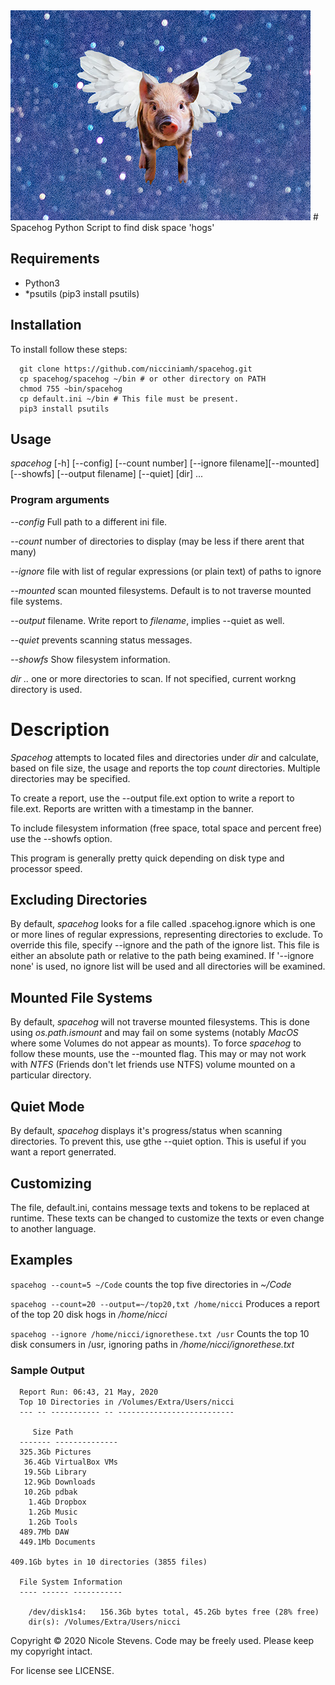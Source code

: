 
<img src="logo.png" style="height: 333; width: 640">
# Spacehog
Python Script to find disk space 'hogs'

## Requirements
* Python3
* *psutils (pip3 install psutils)


## Installation
To install follow these steps:

      git clone https://github.com/nicciniamh/spacehog.git
      cp spacehog/spacehog ~/bin # or other directory on PATH
      chmod 755 ~bin/spacehog
      cp default.ini ~/bin # This file must be present.
      pip3 install psutils

## Usage

 *spacehog* [-h] [--config] [--count number] [--ignore filename][--mounted] [--showfs] [--output filename] [--quiet] [dir] ... 
 
### Program arguments

*--config* Full path to a different ini file.

*--count*  number of directories to display (may be less if there arent that many)

*--ignore* file with list of regular expressions (or plain text) of paths to ignore
 		
*--mounted* scan mounted filesystems. Default is to not traverse mounted file systems.

*--output* filename. Write report to *filename*, implies --quiet as well.

*--quiet* prevents scanning status messages.

*--showfs* Show filesystem information. 

*dir ..* one or more directories to scan. If not specified, current workng directory is used.

# Description
*Spacehog* attempts to located files and directories under *dir* and calculate, based on file size, the usage and reports the top *count* directories. Multiple directories may be specified.

To create a report, use the --output file.ext option to write a report to file.ext. Reports are written with a timestamp in the banner.

To include filesystem information (free space, total space and percent free) use the --showfs option.  

This program is generally pretty quick depending on disk type and processor speed. 

## Excluding Directories
By default, *spacehog* looks for a file called .spacehog.ignore which is one or more lines of regular expressions, representing directories to exclude. To override this file, specify --ignore and the path of the ignore list. This file is either an absolute path or relative to the path being examined. If '--ignore none' is used, no ignore list will be used and all directories will be examined.

## Mounted File Systems
By default, *spacehog* will not traverse mounted filesystems. This is done using *os.path.ismount* and may fail on some systems (notably *MacOS* where some Volumes do not appear as mounts). To force *spacehog* to follow these mounts, use the --mounted flag. This may or may not work with *NTFS* (Friends don't let friends use NTFS) volume mounted on a particular directory. 

## Quiet Mode
By default, *spacehog* displays it's progress/status when scanning directories. To prevent this, use gthe --quiet option. This is useful if you want a report generrated. 

## Customizing
The file, default.ini, contains message texts and tokens to be replaced at runtime. These texts can be changed to customize the texts or even change to another language.


## Examples
`spacehog --count=5 ~/Code` counts the top five directories in *~/Code*

`spacehog --count=20 --output=~/top20,txt /home/nicci` Produces a report of the top 20 disk hogs in */home/nicci*

`spacehog --ignore /home/nicci/ignorethese.txt /usr` Counts the top 10 disk consumers in /usr, ignoring paths in */home/nicci/ignorethese.txt*

### Sample Output

      Report Run: 06:43, 21 May, 2020
      Top 10 Directories in /Volumes/Extra/Users/nicci
      --- -- ----------- -- --------------------------

         Size Path
      ------- --------------
      325.3Gb Pictures
       36.4Gb VirtualBox VMs
       19.5Gb Library
       12.9Gb Downloads
       10.2Gb pdbak
        1.4Gb Dropbox
        1.2Gb Music
        1.2Gb Tools
      489.7Mb DAW
      449.1Mb Documents

	409.1Gb bytes in 10 directories (3855 files)

      File System Information
      ---- ------ -----------

      	/dev/disk1s4:	156.3Gb bytes total, 45.2Gb bytes free (28% free)
		dir(s): /Volumes/Extra/Users/nicci

Copyright &copy; 2020 Nicole Stevens. Code may be freely used. Please keep my copyright intact. 

For license see LICENSE. 
